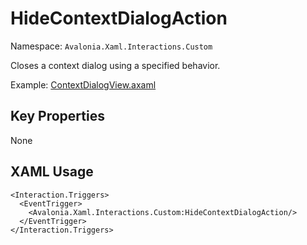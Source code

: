 # HideContextDialogAction

Namespace: `Avalonia.Xaml.Interactions.Custom`

Closes a context dialog using a specified behavior.

Example: [ContextDialogView.axaml](samples/BehaviorsTestApplication/Views/Pages/ContextDialogView.axaml)

## Key Properties
None

## XAML Usage
```xaml
<Interaction.Triggers>
  <EventTrigger>
    <Avalonia.Xaml.Interactions.Custom:HideContextDialogAction/>
  </EventTrigger>
</Interaction.Triggers>
```
